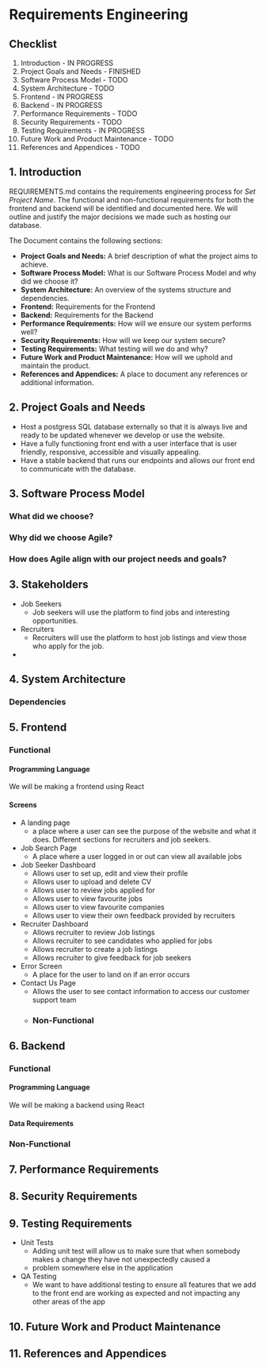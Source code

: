 # Requirements Engineering 

## Checklist
1. Introduction - IN PROGRESS
2. Project Goals and Needs - FINISHED
3. Software Process Model - TODO
4. System Architecture - TODO
5. Frontend - IN PROGRESS
6. Backend - IN PROGRESS
7. Performance Requirements - TODO
8. Security Requirements - TODO
9. Testing Requirements - IN PROGRESS
10. Future Work and Product Maintenance - TODO
11. References and Appendices - TODO


## 1. Introduction
REQUIREMENTS.md contains the requirements engineering process for *Set Project Name*.  The functional and non-functional
requirements for both the frontend and backend will be identified and documented here. We will outline and justify the
major decisions we made such as hosting our database. 

The Document contains the following sections:

* **Project Goals and Needs:** A brief description of what the project aims to achieve.
* **Software Process Model:** What is our Software Process Model and why did we choose it?
* **System Architecture:** An overview of the systems structure and dependencies.
* **Frontend:** Requirements for the Frontend
* **Backend:** Requirements for the Backend
* **Performance Requirements:** How will we ensure our system performs well?
* **Security Requirements:** How will we keep our system secure?
* **Testing Requirements:** What testing will we do and why?
* **Future Work and Product Maintenance:** How will we uphold and maintain the product.
* **References and Appendices:** A place to document any references or additional information.

## 2. Project Goals and Needs
  - Host a postgress SQL database externally so that it is always live and ready to be updated whenever we develop or 
  use the website.
  - Have a fully functioning front end with a user interface that is user friendly, responsive, accessible and visually 
appealing.
  - Have a stable backend that runs our endpoints and allows our front end to communicate with the database.

## 3. Software Process Model
### What did we choose?

### Why did we choose Agile?

### How does Agile align with our project needs and goals?

## 3. Stakeholders
- Job Seekers
   - Job seekers will use the platform to find jobs and interesting opportunities.
- Recruiters
  - Recruiters will use the platform to host job listings and view those who 
  apply for the job.
- 

## 4. System Architecture
### Dependencies

## 5. Frontend
### Functional
#### Programming Language
We will be making a frontend using React
#### Screens
- A landing page
  - a place where a user can see the purpose of the 
  website and what it does. Different sections for recruiters and job seekers.
- Job Search Page 
  - A place where a user logged in or out can view all available 
  jobs 
- Job Seeker Dashboard 
  - Allows user to set up, edit and view their profile
  - Allows user to upload and delete CV
  - Allows user to review jobs applied for
  - Allows user to view favourite jobs 
  - Allows user to view favourite companies
  - Allows user to view their own feedback provided by recruiters
- Recruiter Dashboard 
  - Allows recruiter to review Job listings
  - Allows recruiter to see candidates who applied for jobs
  - Allows recruiter to create a job listings
  - Allows recruiter to give feedback for job seekers
- Error Screen
  - A place for the user to land on if an error occurs
- Contact Us Page
  - Allows the user to see contact information to access our customer support team
  - ### Non-Functional

## 6. Backend

### Functional
#### Programming Language
We will be making a backend using React
#### Data Requirements
### Non-Functional


## 7. Performance Requirements

## 8. Security Requirements

## 9. Testing Requirements
- Unit Tests
  - Adding unit test will allow us to make sure that when somebody makes a change they have not unexpectedly caused a
  - problem somewhere else in the application
- QA Testing
  - We want to have additional testing to ensure all features that we add to the
    front end are working as expected and not impacting any other areas of the app
## 10. Future Work and Product Maintenance
## 11. References and Appendices 